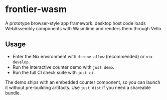 # frontier-wasm

A prototype browser-style app framework: desktop host code loads WebAssembly components with Wasmtime and renders them through Vello.

## Usage

- Enter the Nix environment with `direnv allow` (recommended) or `nix develop`.
- Run the interactive counter demo with `just demo`.
- Run the full CI check suite with `just ci`.

The demo ships with an embedded counter component, so you can launch it without pre-building artifacts. Use `just dist` if you need a shareable bundle.
